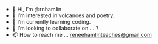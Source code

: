 - 👋 Hi, I’m @rnhamlin
- 👀 I’m interested in volcanoes and poetry.
- 🌱 I’m currently learning coding.
- 💞️ I’m looking to collaborate on ... ?
- 📫 How to reach me ... reneehamlinteaches@gmail.com

<!---
rnhamlin/rnhamlin is a ✨ special ✨ repository because its `README.md` (this file) appears on your GitHub profile.
You can click the Preview link to take a look at your changes.
--->
